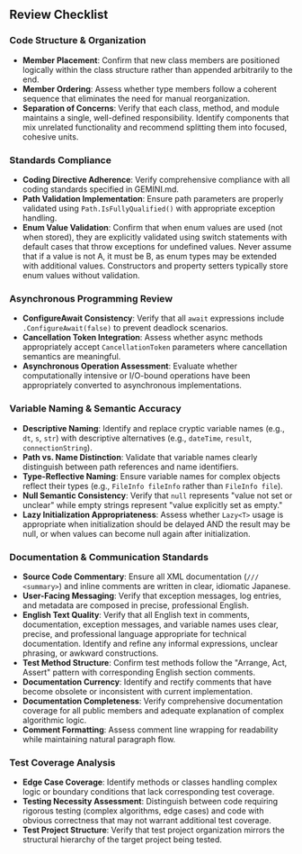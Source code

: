 ## Review Checklist

### Code Structure & Organization

* **Member Placement**: Confirm that new class members are positioned logically within the class structure rather than appended arbitrarily to the end.
* **Member Ordering**: Assess whether type members follow a coherent sequence that eliminates the need for manual reorganization.
* **Separation of Concerns**: Verify that each class, method, and module maintains a single, well-defined responsibility. Identify components that mix unrelated functionality and recommend splitting them into focused, cohesive units.

### Standards Compliance

* **Coding Directive Adherence**: Verify comprehensive compliance with all coding standards specified in GEMINI.md.
* **Path Validation Implementation**: Ensure path parameters are properly validated using `Path.IsFullyQualified()` with appropriate exception handling.
* **Enum Value Validation**: Confirm that when enum values are used (not when stored), they are explicitly validated using switch statements with default cases that throw exceptions for undefined values. Never assume that if a value is not A, it must be B, as enum types may be extended with additional values. Constructors and property setters typically store enum values without validation.

### Asynchronous Programming Review

* **ConfigureAwait Consistency**: Verify that all `await` expressions include `.ConfigureAwait(false)` to prevent deadlock scenarios.
* **Cancellation Token Integration**: Assess whether async methods appropriately accept `CancellationToken` parameters where cancellation semantics are meaningful.
* **Asynchronous Operation Assessment**: Evaluate whether computationally intensive or I/O-bound operations have been appropriately converted to asynchronous implementations.

### Variable Naming & Semantic Accuracy

* **Descriptive Naming**: Identify and replace cryptic variable names (e.g., `dt`, `s`, `str`) with descriptive alternatives (e.g., `dateTime`, `result`, `connectionString`).
* **Path vs. Name Distinction**: Validate that variable names clearly distinguish between path references and name identifiers.
* **Type-Reflective Naming**: Ensure variable names for complex objects reflect their types (e.g., `FileInfo fileInfo` rather than `FileInfo file`).
* **Null Semantic Consistency**: Verify that `null` represents "value not set or unclear" while empty strings represent "value explicitly set as empty."
* **Lazy Initialization Appropriateness**: Assess whether `Lazy<T>` usage is appropriate when initialization should be delayed AND the result may be null, or when values can become null again after initialization.

### Documentation & Communication Standards

* **Source Code Commentary**: Ensure all XML documentation (`/// <summary>`) and inline comments are written in clear, idiomatic Japanese.
* **User-Facing Messaging**: Verify that exception messages, log entries, and metadata are composed in precise, professional English.
* **English Text Quality**: Verify that all English text in comments, documentation, exception messages, and variable names uses clear, precise, and professional language appropriate for technical documentation. Identify and refine any informal expressions, unclear phrasing, or awkward constructions.
* **Test Method Structure**: Confirm test methods follow the "Arrange, Act, Assert" pattern with corresponding English section comments.
* **Documentation Currency**: Identify and rectify comments that have become obsolete or inconsistent with current implementation.
* **Documentation Completeness**: Verify comprehensive documentation coverage for all public members and adequate explanation of complex algorithmic logic.
* **Comment Formatting**: Assess comment line wrapping for readability while maintaining natural paragraph flow.

### Test Coverage Analysis

* **Edge Case Coverage**: Identify methods or classes handling complex logic or boundary conditions that lack corresponding test coverage.
* **Testing Necessity Assessment**: Distinguish between code requiring rigorous testing (complex algorithms, edge cases) and code with obvious correctness that may not warrant additional test coverage.
* **Test Project Structure**: Verify that test project organization mirrors the structural hierarchy of the target project being tested.
